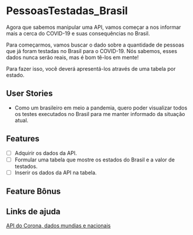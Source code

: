 # PessoasTestadas_Brasil
Agora que sabemos manipular uma API, vamos começar a nos informar mais a cerca do COVID-19 e suas consequências no Brasil.

Para começarmos, vamos buscar o dado sobre a quantidade de pessoas que já foram testadas no Brasil para o COVID-19. Nós sabemos, esses dados nunca serão reais, mas é bom tê-los em mente!

Para fazer isso, você deverá apresentá-los através de uma tabela por estado.

## User Stories
* Como um brasileiro em meio a pandemia, quero poder visualizar todos os testes executados no  Brasil  para me manter informado da situação atual.

## Features
-   [ ] Adquirir os dados da API.
-   [ ] Formular uma tabela que mostre os estados do Brasil e a valor de testados.
-   [ ] Inserir os dados da API na tabela.

## Feature Bônus

## Links de ajuda
[API do Corona, dados mundias e nacionais](https://github.com/devarthurribeiro/covid19-brazil-api)

